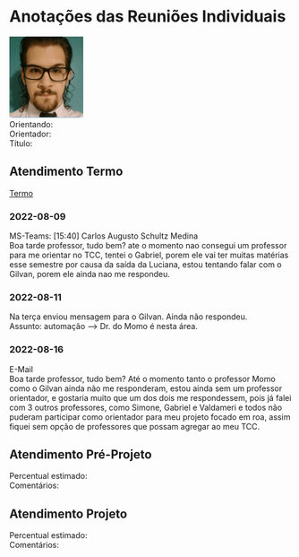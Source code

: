 # Anotações das Reuniões Individuais  

![foto](foto.png "foto")  
Orientando:  
Orientador:  
Título:  

## Atendimento Termo  

[Termo](Termo.pdf "Termo")  

### 2022-08-09

MS-Teams: [15:40] Carlos Augusto Schultz Medina  
Boa tarde professor, tudo bem? ate o momento nao consegui um professor para me orientar no TCC, tentei o Gabriel, porem ele vai ter muitas matérias esse semestre por causa da saída da Luciana, estou tentando falar com o Gilvan, porem ele ainda nao me respondeu.  

### 2022-08-11

Na terça enviou mensagem para o Gilvan. Ainda não respondeu.  
Assunto: automação --> Dr. do Momo é nesta área.  

### 2022-08-16

E-Mail  
Boa tarde professor, tudo bem? Até o momento tanto o professor Momo como o Gilvan ainda não me responderam, estou ainda sem um professor orientador, e gostaria muito que um dos dois me respondessem, pois já falei com 3 outros professores, como Simone, Gabriel e Valdameri e todos não puderam participar como orientador para meu projeto focado em roa, assim fiquei sem opção de professores que possam agregar ao meu TCC.  

## Atendimento Pré-Projeto  

Percentual estimado:  
Comentários:  

## Atendimento Projeto  

Percentual estimado:  
Comentários:  
